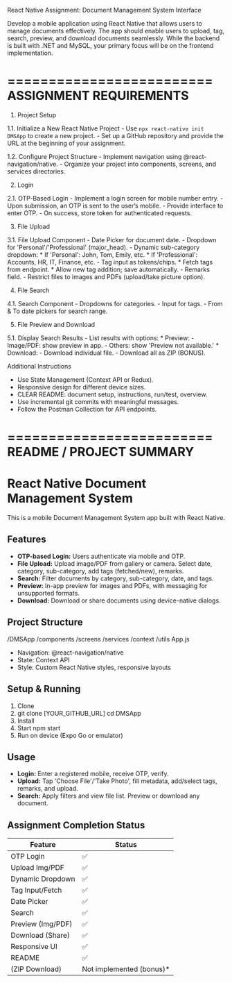 React Native Assignment: Document Management System Interface

Develop a mobile application using React Native that allows users to manage documents effectively. The app should enable users to upload, tag, search, preview, and download documents seamlessly. While the backend is built with .NET and MySQL, your primary focus will be on the frontend implementation.

=========================
ASSIGNMENT REQUIREMENTS
=========================

1. Project Setup

  1.1. Initialize a New React Native Project
    - Use `npx react-native init DMSApp` to create a new project.
    - Set up a GitHub repository and provide the URL at the beginning of your assignment.

  1.2. Configure Project Structure
    - Implement navigation using @react-navigation/native.
    - Organize your project into components, screens, and services directories.

2. Login

  2.1. OTP-Based Login
    - Implement a login screen for mobile number entry.
    - Upon submission, an OTP is sent to the user’s mobile.
    - Provide interface to enter OTP.
    - On success, store token for authenticated requests.

3. File Upload

  3.1. File Upload Component
    - Date Picker for document date.
    - Dropdown for 'Personal'/'Professional' (major_head).
    - Dynamic sub-category dropdown:
      * If 'Personal': John, Tom, Emily, etc.
      * If 'Professional': Accounts, HR, IT, Finance, etc.
    - Tag input as tokens/chips.
      * Fetch tags from endpoint.
      * Allow new tag addition; save automatically.
    - Remarks field.
    - Restrict files to images and PDFs (upload/take picture option).

4. File Search

  4.1. Search Component
    - Dropdowns for categories.
    - Input for tags.
    - From & To date pickers for search range.

5. File Preview and Download

  5.1. Display Search Results
    - List results with options:
      * Preview:
        - Image/PDF: show preview in app.
        - Others: show 'Preview not available.'
      * Download:
        - Download individual file.
        - Download all as ZIP (BONUS).

Additional Instructions
  - Use State Management (Context API or Redux).
  - Responsive design for different device sizes.
  - CLEAR README: document setup, instructions, run/test, overview.
  - Use incremental git commits with meaningful messages.
  - Follow the Postman Collection for API endpoints.

=========================
README / PROJECT SUMMARY
=========================

# React Native Document Management System

This is a mobile Document Management System app built with React Native.

## Features

- **OTP-based Login:** Users authenticate via mobile and OTP.
- **File Upload:** Upload image/PDF from gallery or camera. Select date, category, sub-category, add tags (fetched/new), remarks.
- **Search:** Filter documents by category, sub-category, date, and tags.
- **Preview:** In-app preview for images and PDFs, with messaging for unsupported formats.
- **Download:** Download or share documents using device-native dialogs.

## Project Structure

/DMSApp
/components
/screens
/services
/context
/utils
App.js

- Navigation: @react-navigation/native
- State: Context API
- Style: Custom React Native styles, responsive layouts

## Setup & Running

1. Clone
2. git clone [YOUR_GITHUB_URL]
cd DMSApp
2. Install
3. Start
   npm start
4. Run on device (Expo Go or emulator)

## Usage

- **Login:** Enter a registered mobile, receive OTP, verify.
- **Upload:** Tap 'Choose File'/'Take Photo', fill metadata, add/select tags, remarks, and upload.
- **Search:** Apply filters and view file list. Preview or download any document.
  
## Assignment Completion Status

| Feature         | Status     |
|-----------------|------------|
| OTP Login       | ✅          |
| Upload Img/PDF  | ✅          |
| Dynamic Dropdown| ✅          |
| Tag Input/Fetch | ✅          |
| Date Picker     | ✅          |
| Search          | ✅          |
| Preview (Img/PDF)| ✅         |
| Download (Share)| ✅          |
| Responsive UI   | ✅          |
| README          | ✅          |
| (ZIP Download)  | Not implemented (bonus)* |

